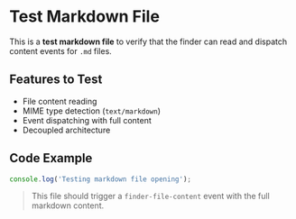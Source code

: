 # Test Markdown File

This is a **test markdown file** to verify that the finder can read and dispatch content events for `.md` files.

## Features to Test

- File content reading
- MIME type detection (`text/markdown`)
- Event dispatching with full content
- Decoupled architecture

## Code Example

```javascript
console.log('Testing markdown file opening');
```

> This file should trigger a `finder-file-content` event with the full markdown content.